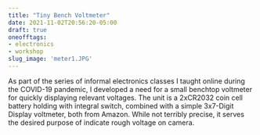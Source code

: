 ```yaml
---
title: "Tiny Bench Voltmeter"
date: 2021-11-02T20:56:20-05:00
draft: true
oneofftags:
- electronics
- workshop
slug_image: 'meter1.JPG'
---
```

As part of the series of informal electronics classes I taught online during the COVID-19 pandemic, I developed a need for a small benchtop voltmeter for quickly displaying relevant voltages. The unit is a 2xCR2032 coin cell battery holding with integral switch, combined with a simple 3x7-Digit Display voltmeter, both from Amazon. While not terribly precise, it serves the desired purpose of indicate rough voltage on camera.

